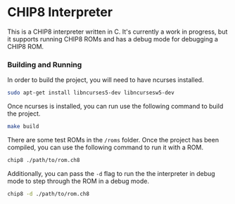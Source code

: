 # CHIP8 Interpreter 

This is a CHIP8 interpreter written in C. It's currently a work in progress, but it supports running CHIP8 ROMs and has a debug mode for debugging a CHIP8 ROM.

### Building and Running

In order to build the project, you will need to have ncurses installed.

```bash
sudo apt-get install libncurses5-dev libncursesw5-dev
```

Once ncurses is installed, you can run use the following command to build the project.

```bash
make build
```

There are some test ROMs in the `/roms` folder. Once the project has been compiled, you can use the following command to run it with a ROM.

```bash
chip8 ./path/to/rom.ch8
```

Additionally, you can pass the `-d` flag to run the the interpreter in debug mode to step through the ROM in a debug mode.

```bash
chip8 -d ./path/to/rom.ch8
```
